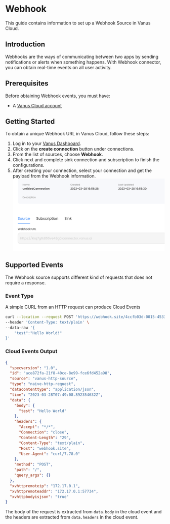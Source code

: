 # Webhook

This guide contains information to set up a Webhook Source in Vanus Cloud.

## Introduction

Webhooks are the ways of communicating between two apps by sending notifications or alerts when something happens. With Webhook connector, you can obtain real-time events on all user activity.

## Prerequisites

Before obtaining Webhook events, you must have:

- A [Vanus Cloud account](https://cloud.vanus.ai)

## Getting Started

To obtain a unique Webhook URL in Vanus Cloud, follow these steps:

1. Log in to your [Vanus Dashboard](https://cloud.vanus.ai/dashboard).
2. Click on the **create connection** button under connections.
3. From the list of sources, choose **Webhook**.
4. Click next and complete sink connection and subscription to finish the configurations.
5. After creating your connection, select your connection and get the payload from the Webhook information.
   ![](content/user-guides/connector-guides/source/webhook/images/payload.png)

## Supported Events

The Webhook source supports different kind of requests that does not require a response.

### Event Type

A simple CURL from an HTTP request can produce Cloud Events

```bash
curl --location --request POST 'https://webhook.site/4ccfb03d-0015-4533-aa70-ac181ebe98b5' \
--header 'Content-Type: text/plain' \
--data-raw '{
    "test":"Hello World!"
}'

```

### Cloud Events Output

```json
{
  "specversion": "1.0",
  "id": "ace872fa-21f8-40ce-8e99-fce6fd452a98",
  "source": "vanus-http-source",
  "type": "naive-http-request",
  "datacontenttype": "application/json",
  "time": "2023-03-28T07:49:08.892354632Z",
  "data": {
    "body": {
      "test": "Hello World"
    },
    "headers": {
      "Accept": "*/*",
      "Connection": "close",
      "Content-Length": "29",
      "Content-Type": "text/plain",
      "Host": "webhook.site",
      "User-Agent": "curl/7.78.0"
    },
    "method": "POST",
    "path": "/",
    "query_args": {}
  },
  "xvhttpremoteip": "172.17.0.1",
  "xvhttpremoteaddr": "172.17.0.1:57734",
  "xvhttpbodyisjson": "true"
}
```

The body of the request is extracted from `data.body` in the cloud event and the headers are extracted from `data.headers` in the cloud event.
